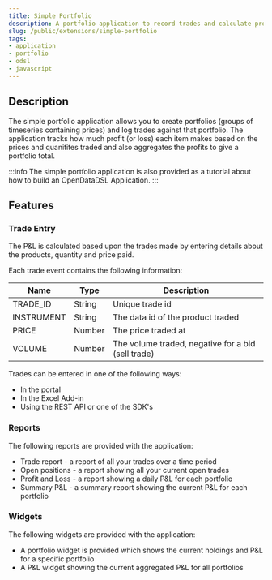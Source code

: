 ```yaml
---
title: Simple Portfolio
description: A portfolio application to record trades and calculate profit and loss
slug: /public/extensions/simple-portfolio
tags:
- application
- portfolio
- odsl
- javascript
---
```


## Description
The simple portfolio application allows you to create portfolios (groups of timeseries containing prices) and log trades against that portfolio.
The application tracks how much profit (or loss) each item makes based on the prices and quanitites traded and also aggregates the profits to give a portfolio total.

:::info
The simple portfolio application is also provided as a tutorial about how to build an OpenDataDSL Application.
:::

## Features

### Trade Entry
The P&L is calculated based upon the trades made by entering details about the products, quantity and price paid.

Each trade event contains the following information:

|Name|Type|Description|
|-|-|-|
|TRADE_ID|String|Unique trade id|
|INSTRUMENT|String|The data id of the product traded|
|PRICE|Number|The price traded at|
|VOLUME|Number|The volume traded, negative for a bid (sell trade)|


Trades can be entered in one of the following ways:
* In the portal
* In the Excel Add-in
* Using the REST API or one of the SDK's

### Reports

The following reports are provided with the application:

* Trade report - a report of all your trades over a time period
* Open positions - a report showing all your current open trades
* Profit and Loss - a report showing a daily P&L for each portfolio
* Summary P&L - a summary report showing the current P&L for each portfolio

### Widgets

The following widgets are provided with the application:

* A portfolio widget is provided which shows the current holdings and P&L for a specific portfolio
* A P&L widget showing the current aggregated P&L for all portfolios



